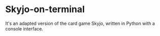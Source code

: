 # Skyjo-on-terminal
It's an adapted version of the card game Skyjo, written in Python with a console interface.
